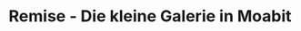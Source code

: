 ---
title: "Remise - Die kleine Galerie in Moabit"
url: /berlin/remise-die-kleine-galerie-in-moabit/
shop: Kunst
---